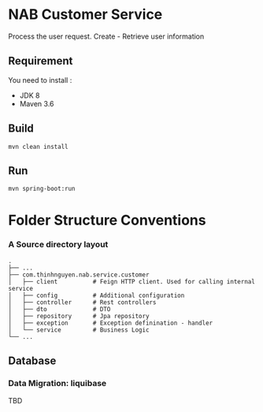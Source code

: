 # NAB Customer Service

Process the user request. Create - Retrieve user information 
## Requirement
You need to install :
- JDK 8
- Maven 3.6

## Build

    mvn clean install
    
## Run

    mvn spring-boot:run

Folder Structure Conventions
============================
### A Source directory layout

    .
    ├── ...
    ├── com.thinhnguyen.nab.service.customer
    │   ├── client          # Feign HTTP client. Used for calling internal service
    │   ├── config          # Additional configuration
    │   ├── controller      # Rest controllers
    │   ├── dto             # DTO
    │   ├── repository      # Jpa repository 
    │   ├── exception       # Exception definination - handler
    │   └── service         # Business Logic 
    └── ...
    
## Database

### Data Migration: liquibase
TBD
